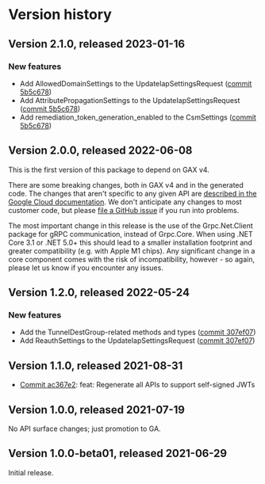 # Version history

## Version 2.1.0, released 2023-01-16

### New features

- Add AllowedDomainSettings to the UpdateIapSettingsRequest ([commit 5b5c678](https://github.com/googleapis/google-cloud-dotnet/commit/5b5c678d67d38c53653a33e981a7f438f1278aa3))
- Add AttributePropagationSettings to the UpdateIapSettingsRequest ([commit 5b5c678](https://github.com/googleapis/google-cloud-dotnet/commit/5b5c678d67d38c53653a33e981a7f438f1278aa3))
- Add remediation_token_generation_enabled to the CsmSettings ([commit 5b5c678](https://github.com/googleapis/google-cloud-dotnet/commit/5b5c678d67d38c53653a33e981a7f438f1278aa3))

## Version 2.0.0, released 2022-06-08

This is the first version of this package to depend on GAX v4.

There are some breaking changes, both in GAX v4 and in the generated
code. The changes that aren't specific to any given API are [described in the Google Cloud
documentation](https://cloud.google.com/dotnet/docs/reference/help/breaking-gax4).
We don't anticipate any changes to most customer code, but please [file a
GitHub issue](https://github.com/googleapis/google-cloud-dotnet/issues/new/choose)
if you run into problems.

The most important change in this release is the use of the Grpc.Net.Client package
for gRPC communication, instead of Grpc.Core. When using .NET Core 3.1 or .NET 5.0+
this should lead to a smaller installation footprint and greater compatibility (e.g.
with Apple M1 chips). Any significant change in a core component comes with the risk
of incompatibility, however - so again, please let us know if you encounter any
issues.


## Version 1.2.0, released 2022-05-24

### New features

- Add the TunnelDestGroup-related methods and types ([commit 307ef07](https://github.com/googleapis/google-cloud-dotnet/commit/307ef071ed89aac467dbe3aaf1142e953237dec0))
- Add ReauthSettings to the UpdateIapSettingsRequest ([commit 307ef07](https://github.com/googleapis/google-cloud-dotnet/commit/307ef071ed89aac467dbe3aaf1142e953237dec0))

## Version 1.1.0, released 2021-08-31

- [Commit ac367e2](https://github.com/googleapis/google-cloud-dotnet/commit/ac367e2): feat: Regenerate all APIs to support self-signed JWTs

## Version 1.0.0, released 2021-07-19

No API surface changes; just promotion to GA.

## Version 1.0.0-beta01, released 2021-06-29

Initial release.
